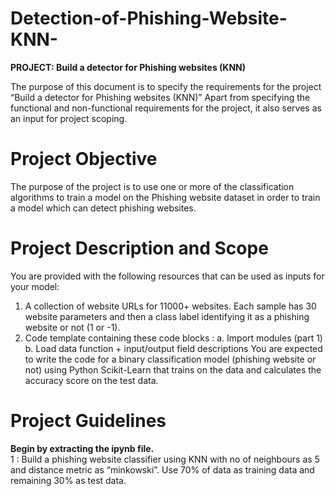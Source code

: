 # Detection-of-Phishing-Website-KNN-

**PROJECT: Build a detector for Phishing websites (KNN)**

The purpose of this document is to specify the requirements for the project “Build a detector for Phishing websites (KNN)” Apart from specifying the functional and non-functional requirements for the project, it also serves as an input for project scoping. 

# Project Objective
The purpose of the project is to use one or more of the classification algorithms to train a model on the Phishing website dataset in order to train a model which can detect phishing websites.

# Project Description and Scope
You are provided with the following resources that can be used as inputs for your model:
1.	A collection of website URLs for 11000+ websites. Each sample has 30 website parameters and then a class label identifying it as a phishing website or not (1 or -1).
2.	Code template containing these code blocks :
a.	Import modules (part 1)
b.	Load data function + input/output field descriptions
You are expected to write the code for a binary classification model (phishing website or not) using Python Scikit-Learn that trains on the data and calculates the accuracy score on the test data.


# Project Guidelines

**Begin by extracting the ipynb file.**<br>
1 : Build a phishing website classifier using KNN with no of neighbours as 5 and distance metric as “minkowski”.
Use 70% of data as training data and remaining 30% as test data.
